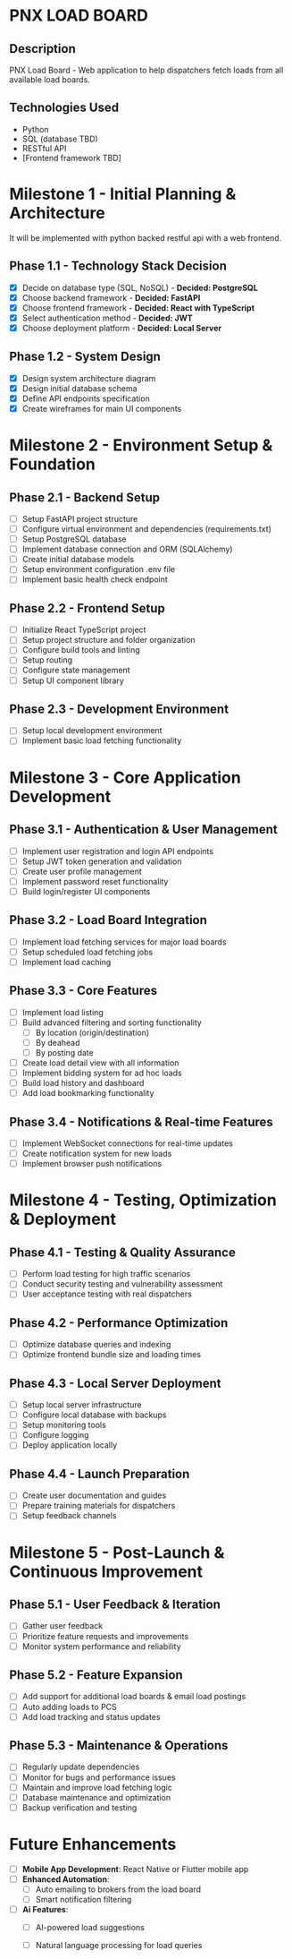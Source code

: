 # PNX LOAD BOARD


## Description
PNX Load Board - Web application to help dispatchers fetch loads from all available load boards.

## Technologies Used
- Python
- SQL (database TBD)
- RESTful API
- [Frontend framework TBD]

# Milestone 1 - Initial Planning & Architecture
It will be implemented with python backed restful api with a web frontend.

## Phase 1.1 - Technology Stack Decision
- [x] Decide on database type (SQL, NoSQL) - **Decided: PostgreSQL**
- [x] Choose backend framework - **Decided: FastAPI**
- [x] Choose frontend framework - **Decided: React with TypeScript**
- [x] Select authentication method - **Decided: JWT**
- [x] Choose deployment platform - **Decided: Local Server**

## Phase 1.2 - System Design
- [x] Design system architecture diagram
- [x] Design initial database schema
- [x] Define API endpoints specification
- [x] Create wireframes for main UI components

# Milestone 2 - Environment Setup & Foundation

## Phase 2.1 - Backend Setup
- [ ] Setup FastAPI project structure
- [ ] Configure virtual environment and dependencies (requirements.txt)
- [ ] Setup PostgreSQL database
- [ ] Implement database connection and ORM (SQLAlchemy)
- [ ] Create initial database models
- [ ] Setup environment configuration .env file
- [ ] Implement basic health check endpoint

## Phase 2.2 - Frontend Setup
- [ ] Initialize React TypeScript project
- [ ] Setup project structure and folder organization
- [ ] Configure build tools and linting
- [ ] Setup routing
- [ ] Configure state management
- [ ] Setup UI component library

## Phase 2.3 - Development Environment
- [ ] Setup local development environment
- [ ] Implement basic load fetching functionality

# Milestone 3 - Core Application Development

## Phase 3.1 - Authentication & User Management
- [ ] Implement user registration and login API endpoints
- [ ] Setup JWT token generation and validation
- [ ] Create user profile management
- [ ] Implement password reset functionality
- [ ] Build login/register UI components

## Phase 3.2 - Load Board Integration
- [ ] Implement load fetching services for major load boards
- [ ] Setup scheduled load fetching jobs
- [ ] Implement load caching

## Phase 3.3 - Core Features
- [ ] Implement load listing
- [ ] Build advanced filtering and sorting functionality
  - [ ] By location (origin/destination)
  - [ ] By deahead
  - [ ] By posting date
- [ ] Create load detail view with all information
- [ ] Implement bidding system for ad hoc loads
- [ ] Build load history and dashboard
- [ ] Add load bookmarking functionality

## Phase 3.4 - Notifications & Real-time Features
- [ ] Implement WebSocket connections for real-time updates
- [ ] Create notification system for new loads
- [ ] Implement browser push notifications

# Milestone 4 - Testing, Optimization & Deployment

## Phase 4.1 - Testing & Quality Assurance
- [ ] Perform load testing for high traffic scenarios
- [ ] Conduct security testing and vulnerability assessment
- [ ] User acceptance testing with real dispatchers

## Phase 4.2 - Performance Optimization
- [ ] Optimize database queries and indexing
- [ ] Optimize frontend bundle size and loading times

## Phase 4.3 - Local Server Deployment
- [ ] Setup local server infrastructure
- [ ] Configure local database with backups
- [ ] Setup monitoring tools
- [ ] Configure logging
- [ ] Deploy application locally

## Phase 4.4 - Launch Preparation
- [ ] Create user documentation and guides
- [ ] Prepare training materials for dispatchers
- [ ] Setup feedback channels

# Milestone 5 - Post-Launch & Continuous Improvement

## Phase 5.1 - User Feedback & Iteration
- [ ] Gather user feedback
- [ ] Prioritize feature requests and improvements
- [ ] Monitor system performance and reliability

## Phase 5.2 - Feature Expansion
- [ ] Add support for additional load boards & email load postings
- [ ] Auto adding loads to PCS
- [ ] Add load tracking and status updates

## Phase 5.3 - Maintenance & Operations
- [ ] Regularly update dependencies
- [ ] Monitor for bugs and performance issues
- [ ] Maintain and improve load fetching logic
- [ ] Database maintenance and optimization
- [ ] Backup verification and testing

# Future Enhancements
- [ ] **Mobile App Development**: React Native or Flutter mobile app
- [ ] **Enhanced Automation**:
  - [ ] Auto emailing to brokers from the load board
  - [ ] Smart notification filtering
- [ ] **Ai Features**:
  - [ ] AI-powered load suggestions
  - [ ] Natural language processing for load queries

